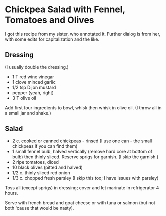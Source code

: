 
# Chickpea Salad with Fennel, Tomatoes and Olives

I got this recipe from my sister, who annotated it.  Further dialog is from her, with some edits for capitalization and the like.

## Dressing

(I usually double the dressing.)

* 1 T red wine vinegar
* 1 clove minced garlic
* 1/2 tsp Dijon mustard
* pepper (yeah, right)
* 3 T olive oil

Add first four  ingredients to bowl, whisk then whisk in olive oil. (I throw all in a small jar and shake.)

## Salad

* 2 c. cooked or canned chickpeas - rinsed (I use one can - the small chickpeas if you can find them)
* 1 small fennel bulb, halved vertically (remove hard core at bottom of bulb) then thinly sliced.  Reserve sprigs for garnish. (I skip the garnish.)
* 2 ripe tomatoes, diced
* 10 black olives (pitted and halved)
* 1/2 c. thinly sliced red onion
* 1/3 c. chopped fresh parsley (I skip this too; I have issues with parsley)

Toss all (except sprigs) in dressing; cover and let marinate in refrigerator 4 hours.

Serve with french bread and goat cheese or
with tuna or salmon (but not both 'cause that would be nasty).
